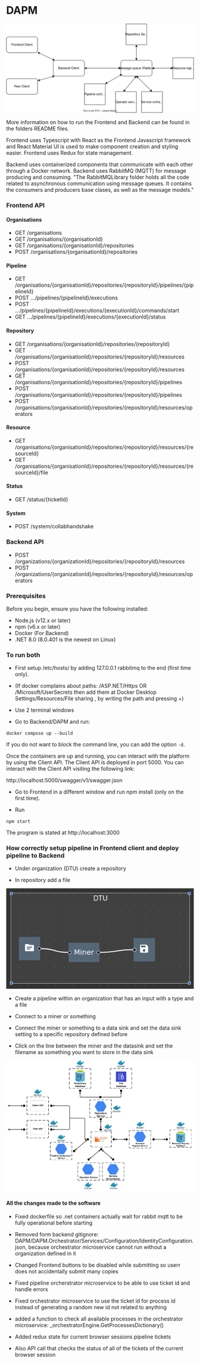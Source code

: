 # DAPM

![System model](Models/System_diagram.drawio.svg)

More information on how to run the Frontend and Backend can be found in the folders README files.

Frontend uses Typescript with React as the Frontend Javascript framework and React Material UI is used to make component creation and styling easier. Frontend uses Redux for state management.

Backend uses containerized components that communicate with each other through a Docker network. Backend uses RabbitMQ (MQTT) for message producing and consuming. "The RabbitMQLibrary folder holds all the code related to asynchronous communication using message queues. It contains the consumers and producers base clases, as well as the message models."

### Frontend API

#### Organisations

- GET /organisations
- GET /organisations/{organisationId}
- GET /organisations/{organisationId}/repositories
- POST /organisations/{organisationId}/repositories

#### Pipeline

- GET /organisations/{organisationId}/repositories/{repositoryId}/pipelines/{pipelineId}
- POST .../pipelines/{pipelineId}/executions
- POST .../pipelines/{pipelineId}/executions/{executionId}/commands/start
- GET .../pipelines/{pipelineId}/executions/{executionId}/status

#### Repository

- GET /organisations/{organisationId}/repositories/{repositoryId}
- GET /organisations/{organisationId}/repositories/{repositoryId}/resources
- POST /organisations/{organisationId}/repositories/{repositoryId}/resources
- GET /organisations/{organisationId}/repositories/{repositoryId}/pipelines
- POST /organisations/{organisationId}/repositories/{repositoryId}/pipelines
- POST /organisations/{organisationId}/repositories/{repositoryId}/resources/operators

#### Resource

- GET /organisations/{organisationId}/repositories/{repositoryId}/resources/{resourceId}
- GET /organisations/{organisationId}/repositories/{repositoryId}/resources/{resourceId}/file

#### Status

- GET /status/{ticketId}

#### System

- POST /system/collabhandshake


### Backend API

- POST /organizations/{organizationId}/repositories/{repositoryId}/resources
- POST /organizations/{organizationId}/repositories/{repositoryId}/resources/operators


### Prerequisites

Before you begin, ensure you have the following installed:
- Node.js (v12.x or later)
- npm (v6.x or later)
- Docker (For Backend)
- .NET 8.0 (8.0.401 is the newest on Linux)


### To run both

- First setup /etc/hosts/ by adding 127.0.0.1	rabbitmq to the end (first time only).

- (If docker complains about paths: /ASP.NET/Https OR /Microsoft/UserSecrets then add them at Docker Desktop Settings/Resources/File sharing , by writing the path and pressing +)

- Use 2 terminal windows

- Go to Backend/DAPM and run:

```
docker compose up --build
```

If you do not want to block the command line, you can add the option `-d`.

Once the containers are up and running, you can interact with the platform by using the Client API. The Client API is deployed in port 5000. You can interact with the Client API visiting the following link:

http://localhost:5000/swagger/v1/swagger.json


- Go to Frontend in a different window and run npm install (only on the first time).

- Run

```
npm start
```

The program is stated at http://localhost:3000

### How correctly setup pipeline in Frontend client and deploy pipeline to Backend

- Under organization (DTU) create a repository

- In repository add a file

![alt text](image.png)

- Create a pipeline within an organization that has an input with a type and a file

- Connect to a miner or something

- Connect the miner or something to a data sink and set the data sink setting to a specific repository defined before

- Click on the line between the miner and the datasink and set the filename as something you want to store in the data sink



![Containerized DAPM Peer Overview. From Backend thesis](Models/Backend_in_docker_thesis_image.png)




#### All the changes made to the software

- Fixed dockerfile so .net containers actually wait for rabbit mqtt to be fully operational before starting

- Removed form backend gitignore: DAPM/DAPM.Orchestrator/Services/Configuration/IdentityConfiguration.json, because orchestrator microservice cannot run without a organization defined in it

- Changed Frontend buttons to be disabled while submitting so userr does not accidentally submit many copies

- Fixed pipeline orcherstrator microservice to be able to use ticket id and handle errors

- Fixed orchestrator microservice to use the ticket id for process id instead of generating a random new id not related to anything

- added a function to check all available processes in the orchestrator microservice: _orchestratorEngine.GetProcessesDictionary()

- Added redux state for current browser sessions pipeline tickets

- Also API call that checks the status of all of the tickets of the current browser session